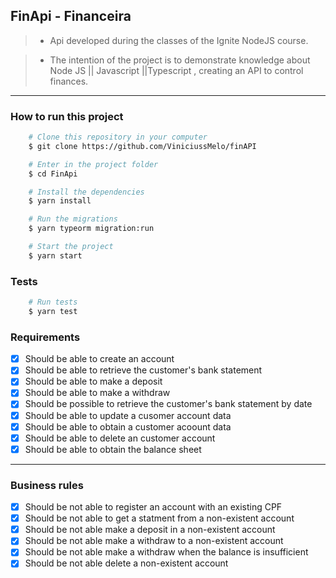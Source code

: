 ## FinApi - Financeira
> - Api developed during the classes of the Ignite NodeJS course.

> - The intention of the project is to demonstrate knowledge about Node JS || Javascript ||Typescript , creating an API to control finances.
---

### How to run this project

```bash
    # Clone this repository in your computer
    $ git clone https://github.com/ViniciussMelo/finAPI

    # Enter in the project folder
    $ cd FinApi

    # Install the dependencies
    $ yarn install

    # Run the migrations
    $ yarn typeorm migration:run

    # Start the project
    $ yarn start
```

### Tests

```bash
    # Run tests
    $ yarn test
```

### Requirements

- [x] Should be able to create an account
- [x] Should be able to retrieve the customer's bank statement
- [x] Should be able to make a deposit
- [x] Should be able to make a withdraw
- [x] Should be possible to retrieve the customer's bank statement by date
- [x] Should be able to update a cusomer account data
- [x] Should be able to obtain a customer acoount data
- [x] Should be able to delete an customer account
- [x] Should be able to obtain the balance sheet

---

### Business rules

- [x] Should be not able to register an account with an existing CPF
- [x] Should be not able to get a statment from a non-existent account
- [x] Should be not able make a deposit in a non-existent account
- [x] Should be not able make a withdraw to a non-existent account
- [x] Should be not able make a withdraw when the balance is insufficient
- [x] Should be not able delete a non-existent account